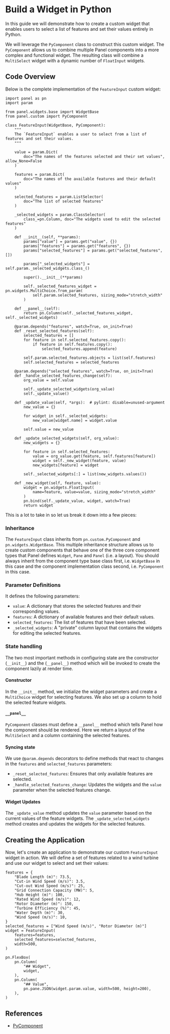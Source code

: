 # Build a Widget in Python

In this guide we will demonstrate how to create a custom widget that enables users to select a list of features and set their values entirely in Python.

We will leverage the `PyComponent` class to construct this custom widget. The `PyComponent` allows us to combine multiple Panel components into a more complex and functional widget. The resulting class will combine a `MultiSelect` widget with a dynamic number of `FloatInput` widgets.

## Code Overview

Below is the complete implementation of the `FeatureInput` custom widget:

```{pyodide}
import panel as pn
import param

from panel.widgets.base import WidgetBase
from panel.custom import PyComponent

class FeatureInput(WidgetBase, PyComponent):
    """
    The `FeatureInput` enables a user to select from a list of features and set their values.
    """

    value = param.Dict(
        doc="The names of the features selected and their set values", allow_None=False
    )

    features = param.Dict(
        doc="The names of the available features and their default values"
    )

    selected_features = param.ListSelector(
        doc="The list of selected features"
    )

    _selected_widgets = param.ClassSelector(
        class_=pn.Column, doc="The widgets used to edit the selected features"
    )

    def __init__(self, **params):
        params["value"] = params.get("value", {})
        params["features"] = params.get("features", {})
        params["selected_features"] = params.get("selected_features", [])

        params["_selected_widgets"] = self.param._selected_widgets.class_()

        super().__init__(**params)

        self._selected_features_widget = pn.widgets.MultiChoice.from_param(
            self.param.selected_features, sizing_mode="stretch_width"
        )

    def __panel__(self):
        return pn.Column(self._selected_features_widget, self._selected_widgets)

    @param.depends("features", watch=True, on_init=True)
    def _reset_selected_features(self):
        selected_features = []
        for feature in self.selected_features.copy():
            if feature in self.features.copy():
                selected_features.append(feature)

        self.param.selected_features.objects = list(self.features)
        self.selected_features = selected_features

    @param.depends("selected_features", watch=True, on_init=True)
    def _handle_selected_features_change(self):
        org_value = self.value

        self._update_selected_widgets(org_value)
        self._update_value()

    def _update_value(self, *args):  # pylint: disable=unused-argument
        new_value = {}

        for widget in self._selected_widgets:
            new_value[widget.name] = widget.value

        self.value = new_value

    def _update_selected_widgets(self, org_value):
        new_widgets = {}

        for feature in self.selected_features:
            value = org_value.get(feature, self.features[feature])
            widget = self._new_widget(feature, value)
            new_widgets[feature] = widget

        self._selected_widgets[:] = list(new_widgets.values())

    def _new_widget(self, feature, value):
        widget = pn.widgets.FloatInput(
            name=feature, value=value, sizing_mode="stretch_width"
        )
        pn.bind(self._update_value, widget, watch=True)
        return widget
```

This is a lot to take in so let us break it down into a few pieces:

### Inheritance

The `FeatureInput` class inherits from `pn.custom.PyComponent` and `pn.widgets.WidgetBase`. This multiple inheritance structure allows us to create custom components that behave one of the three core component types that Panel defines `Widget`, `Pane` and `Panel` (i.e. a layout). You should always inherit from the component type base class first, i.e. `WidgetBase` in this case and the component implementation class second, i.e. `PyComponent` in this case.

### Parameter Definitions

It defines the following parameters:

- `value`: A dictionary that stores the selected features and their corresponding values.
- `features`: A dictionary of available features and their default values.
- `selected_features`: The list of features that have been selected.
- `_selected_widgets`: A "private" column layout that contains the widgets for editing the selected features.

### State handling

The two most important methods in configuring state are the constructor (`__init__`) and the (`__panel__`) method which will be invoked to create the component lazily at render time.

#### Constructor

In the `__init__` method, we initialize the widget parameters and create a `MultiChoice` widget for selecting features. We also set up a column to hold the selected feature widgets.

#### `__panel__`

`PyComponent` classes must define a `__panel__` method which tells Panel how the component should be rendered. Here we return a layout of the `MultiSelect` and a column containing the selected features.

#### Syncing state

We use `@param.depends` decorators to define methods that react to changes in the `features` and `selected_features` parameters:

- `_reset_selected_features`: Ensures that only available features are selected.
- `_handle_selected_features_change`: Updates the widgets and the `value` parameter when the selected features change.

#### Widget Updates

The `_update_value` method updates the `value` parameter based on the current values of the feature widgets. The `_update_selected_widgets` method creates and updates the widgets for the selected features.

## Creating the Application

Now, let's create an application to demonstrate our custom `FeatureInput` widget in action. We will define a set of features related to a wind turbine and use our widget to select and set their values:

```{pyodide}
features = {
    "Blade Length (m)": 73.5,
    "Cut-in Wind Speed (m/s)": 3.5,
    "Cut-out Wind Speed (m/s)": 25,
    "Grid Connection Capacity (MW)": 5,
    "Hub Height (m)": 100,
    "Rated Wind Speed (m/s)": 12,
    "Rotor Diameter (m)": 150,
    "Turbine Efficiency (%)": 45,
    "Water Depth (m)": 30,
    "Wind Speed (m/s)": 10,
}
selected_features = ["Wind Speed (m/s)", "Rotor Diameter (m)"]
widget = FeatureInput(
    features=features,
    selected_features=selected_features,
    width=500,
)

pn.FlexBox(
    pn.Column(
        "## Widget",
        widget,
    ),
    pn.Column(
        "## Value",
        pn.pane.JSON(widget.param.value, width=500, height=200),
    ),
)
```

## References

- [PyComponent](../../../reference/custom_components/PyComponent.md)
